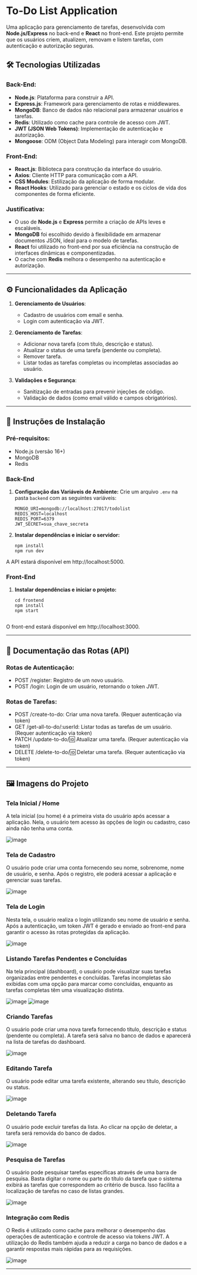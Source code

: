 # To-Do List Application

Uma aplicação para gerenciamento de tarefas, desenvolvida com **Node.js/Express** no back-end e **React** no front-end. Este projeto permite que os usuários criem, atualizem, removam e listem tarefas, com autenticação e autorização seguras.

## 🛠 Tecnologias Utilizadas

### Back-End:
- **Node.js**: Plataforma para construir a API.
- **Express.js**: Framework para gerenciamento de rotas e middlewares.
- **MongoDB**: Banco de dados não relacional para armazenar usuários e tarefas.
- **Redis**: Utilizado como cache para controle de acesso com JWT.
- **JWT (JSON Web Tokens)**: Implementação de autenticação e autorização.
- **Mongoose**: ODM (Object Data Modeling) para interagir com MongoDB.

### Front-End:
- **React.js**: Biblioteca para construção da interface do usuário.
- **Axios**: Cliente HTTP para comunicação com a API.
- **CSS Modules**: Estilização da aplicação de forma modular.
- **React Hooks**: Utilizado para gerenciar o estado e os ciclos de vida dos componentes de forma eficiente.

### Justificativa:
- O uso de **Node.js** e **Express** permite a criação de APIs leves e escaláveis.
- **MongoDB** foi escolhido devido à flexibilidade em armazenar documentos JSON, ideal para o modelo de tarefas.
- **React** foi utilizado no front-end por sua eficiência na construção de interfaces dinâmicas e componentizadas.
- O cache com **Redis** melhora o desempenho na autenticação e autorização.

---

## ⚙️ Funcionalidades da Aplicação

1. **Gerenciamento de Usuários**:
   - Cadastro de usuários com email e senha.
   - Login com autenticação via JWT.
   
2. **Gerenciamento de Tarefas**:
   - Adicionar nova tarefa (com título, descrição e status).
   - Atualizar o status de uma tarefa (pendente ou completa).
   - Remover tarefa.
   - Listar todas as tarefas completas ou incompletas associadas ao usuário.
   
3. **Validações e Segurança**:
   - Sanitização de entradas para prevenir injeções de código.
   - Validação de dados (como email válido e campos obrigatórios).

---

## 🚀 Instruções de Instalação

### Pré-requisitos:
- Node.js (versão 16+)
- MongoDB
- Redis

### Back-End

1. **Configuração das Variáveis de Ambiente:**
   Crie um arquivo `.env` na pasta `backend` com as seguintes variáveis:

   ```env
   MONGO_URI=mongodb://localhost:27017/todolist
   REDIS_HOST=localhost
   REDIS_PORT=6379
   JWT_SECRET=sua_chave_secreta
   
2. **Instalar dependências e iniciar o servidor:**

    ```env
   npm install
   npm run dev

  A API estará disponível em http://localhost:5000.


### Front-End

1. **Instalar dependências e iniciar o projeto:**
   ```env
   cd frontend
   npm install
   npm start


 O front-end estará disponível em http://localhost:3000.

 ---

 ## 📄 Documentação das Rotas (API)

 
### Rotas de Autenticação:

- POST /register: Registro de um novo usuário.
- POST /login: Login de um usuário, retornando o token JWT.

### Rotas de Tarefas:

- POST /create-to-do: Criar uma nova tarefa. (Requer autenticação via token)
- GET /get-all-to-do/:userId: Listar todas as tarefas de um usuário. (Requer autenticação via token)
- PATCH /update-to-do/:id: Atualizar uma tarefa. (Requer autenticação via token)
- DELETE /delete-to-do/:id: Deletar uma tarefa. (Requer autenticação via token)

---

## 🖼️ Imagens do Projeto

### Tela Inicial / Home

A tela inicial (ou home) é a primeira vista do usuário após acessar a aplicação. Nela, o usuário tem acesso às opções de login ou cadastro, caso ainda não tenha uma conta.

![image](https://github.com/user-attachments/assets/4e449e4b-63ed-421f-b1cc-e1b1455ac5e1)

### Tela de Cadastro

O usuário pode criar uma conta fornecendo seu nome, sobrenome, nome de usuário, e senha. Após o registro, ele poderá acessar a aplicação e gerenciar suas tarefas.

![image](https://github.com/user-attachments/assets/5df6eefc-24af-434b-96a8-177c23689710)


### Tela de Login

Nesta tela, o usuário realiza o login utilizando seu nome de usuário e senha. Após a autenticação, um token JWT é gerado e enviado ao front-end para garantir o acesso às rotas protegidas da aplicação.

![image](https://github.com/user-attachments/assets/4575978e-a798-453c-8bfe-16ff43c6a9de)

### Listando Tarefas Pendentes e Concluídas

Na tela principal (dashboard), o usuário pode visualizar suas tarefas organizadas entre pendentes e concluídas. Tarefas incompletas são exibidas com uma opção para marcar como concluídas, enquanto as tarefas completas têm uma visualização distinta.

![image](https://github.com/user-attachments/assets/7a955ae1-9f59-4d51-b38f-95d532334b64)
![image](https://github.com/user-attachments/assets/15cbe9db-5259-48c2-a1b3-19b1a3f52e72)


### Criando Tarefas

O usuário pode criar uma nova tarefa fornecendo título, descrição e status (pendente ou completa). A tarefa será salva no banco de dados e aparecerá na lista de tarefas do dashboard.

![image](https://github.com/user-attachments/assets/5698291d-2edd-49db-bbf2-5a420d648280)

### Editando Tarefa

O usuário pode editar uma tarefa existente, alterando seu título, descrição ou status.

![image](https://github.com/user-attachments/assets/addeda45-e26c-4f7b-bc02-72a1ad3b5af2)

### Deletando Tarefa

O usuário pode excluir tarefas da lista. Ao clicar na opção de deletar, a tarefa será removida do banco de dados.

![image](https://github.com/user-attachments/assets/8044eaed-778a-4aa4-9a11-59789761b842)

### Pesquisa de Tarefas

O usuário pode pesquisar tarefas específicas através de uma barra de pesquisa. Basta digitar o nome ou parte do título da tarefa que o sistema exibirá as tarefas que correspondem ao critério de busca. Isso facilita a localização de tarefas no caso de listas grandes.

![image](https://github.com/user-attachments/assets/3cfcd00b-481f-43d5-8973-d3abd3e765d6)

### Integração com Redis

O Redis é utilizado como cache para melhorar o desempenho das operações de autenticação e controle de acesso via tokens JWT. A utilização do Redis também ajuda a reduzir a carga no banco de dados e a garantir respostas mais rápidas para as requisições.

![image](https://github.com/user-attachments/assets/897be9e9-3e2c-4562-8345-1f3a22f375d3)


---
